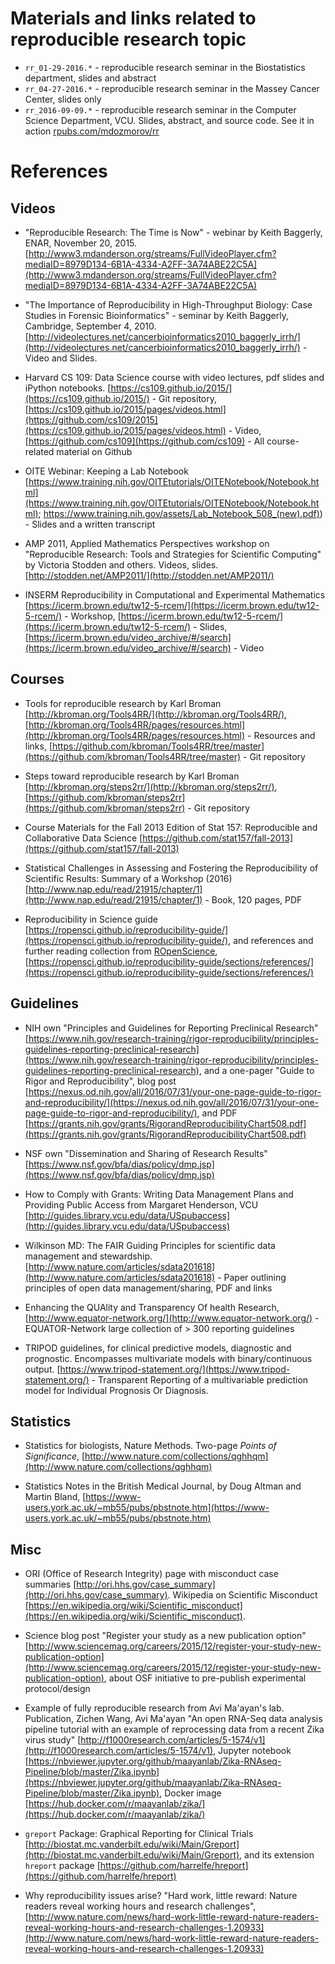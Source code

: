 # Materials and links related to reproducible research topic

- `rr_01-29-2016.*` - reproducible research seminar in the Biostatistics department, slides and abstract
- `rr_04-27-2016.*` - reproducible research seminar in the Massey Cancer Center, slides only
- `rr_2016-09-09.*` - reproducible research seminar in the Computer Science Department, VCU. Slides, abstract, and source code. See it in action [rpubs.com/mdozmorov/rr](rpubs.com/mdozmorov/rr)

# References

## Videos

- "Reproducible Research: The Time is Now" - webinar by Keith Baggerly, ENAR, November 20, 2015. [http://www3.mdanderson.org/streams/FullVideoPlayer.cfm?mediaID=8979D134-6B1A-4334-A2FF-3A74ABE22C5A](http://www3.mdanderson.org/streams/FullVideoPlayer.cfm?mediaID=8979D134-6B1A-4334-A2FF-3A74ABE22C5A)

- "The Importance of Reproducibility in High-Throughput Biology: Case Studies in Forensic Bioinformatics" - seminar by Keith Baggerly, Cambridge, September 4, 2010. [http://videolectures.net/cancerbioinformatics2010_baggerly_irrh/](http://videolectures.net/cancerbioinformatics2010_baggerly_irrh/) - Video and Slides.

- Harvard CS 109: Data Science course with video lectures, pdf slides and iPython notebooks. [https://cs109.github.io/2015/](https://cs109.github.io/2015/) - Git repository, [https://cs109.github.io/2015/pages/videos.html](https://github.com/cs109/2015](https://cs109.github.io/2015/pages/videos.html) - Video, [https://github.com/cs109](https://github.com/cs109) - All course-related material on Github

- OITE Webinar: Keeping a Lab Notebook [https://www.training.nih.gov/OITEtutorials/OITENotebook/Notebook.html](https://www.training.nih.gov/OITEtutorials/OITENotebook/Notebook.html); [https://www.training.nih.gov/assets/Lab_Notebook_508_(new).pdf)](https://www.training.nih.gov/assets/Lab_Notebook_508_(new).pdf)) - Slides and a written transcript

- AMP 2011, Applied Mathematics Perspectives workshop on "Reproducible Research: Tools and Strategies for Scientific Computing" by Victoria Stodden and others. Videos, slides. [http://stodden.net/AMP2011/](http://stodden.net/AMP2011/)

- INSERM Reproducibility in Computational and Experimental Mathematics [https://icerm.brown.edu/tw12-5-rcem/](https://icerm.brown.edu/tw12-5-rcem/) - Workshop, [https://icerm.brown.edu/tw12-5-rcem/](https://icerm.brown.edu/tw12-5-rcem/) - Slides, [https://icerm.brown.edu/video_archive/#/search](https://icerm.brown.edu/video_archive/#/search) - Video


## Courses

- Tools for reproducible research by Karl Broman [http://kbroman.org/Tools4RR/](http://kbroman.org/Tools4RR/), [http://kbroman.org/Tools4RR/pages/resources.html](http://kbroman.org/Tools4RR/pages/resources.html) - Resources and links, [https://github.com/kbroman/Tools4RR/tree/master](https://github.com/kbroman/Tools4RR/tree/master) - Git repository

- Steps toward reproducible research by Karl Broman [http://kbroman.org/steps2rr/](http://kbroman.org/steps2rr/), [https://github.com/kbroman/steps2rr](https://github.com/kbroman/steps2rr) - Git repository

- Course Materials for the Fall 2013 Edition of Stat 157: Reproducible and Collaborative Data Science [https://github.com/stat157/fall-2013](https://github.com/stat157/fall-2013)

- Statistical Challenges in Assessing and Fostering the Reproducibility of Scientific Results: Summary of a Workshop (2016) [http://www.nap.edu/read/21915/chapter/1](http://www.nap.edu/read/21915/chapter/1) - Book, 120 pages, PDF

- Reproducibility in Science guide [https://ropensci.github.io/reproducibility-guide/](https://ropensci.github.io/reproducibility-guide/), and references and further reading collection from [ROpenScience](http://ropensci.org/), [https://ropensci.github.io/reproducibility-guide/sections/references/](https://ropensci.github.io/reproducibility-guide/sections/references/)


## Guidelines

- NIH own "Principles and Guidelines for Reporting Preclinical Research" [https://www.nih.gov/research-training/rigor-reproducibility/principles-guidelines-reporting-preclinical-research](https://www.nih.gov/research-training/rigor-reproducibility/principles-guidelines-reporting-preclinical-research), and a one-pager "Guide to Rigor and Reproducibility", blog post [https://nexus.od.nih.gov/all/2016/07/31/your-one-page-guide-to-rigor-and-reproducibility/](https://nexus.od.nih.gov/all/2016/07/31/your-one-page-guide-to-rigor-and-reproducibility/), and PDF [https://grants.nih.gov/grants/RigorandReproducibilityChart508.pdf](https://grants.nih.gov/grants/RigorandReproducibilityChart508.pdf)

- NSF own "Dissemination and Sharing of Research Results" [https://www.nsf.gov/bfa/dias/policy/dmp.jsp](https://www.nsf.gov/bfa/dias/policy/dmp.jsp)

- How to Comply with Grants: Writing Data Management Plans and Providing Public Access from Margaret Henderson, VCU [http://guides.library.vcu.edu/data/USpubaccess](http://guides.library.vcu.edu/data/USpubaccess)

- Wilkinson MD: The FAIR Guiding Principles for scientific data management and stewardship. [http://www.nature.com/articles/sdata201618](http://www.nature.com/articles/sdata201618) - Paper outlining principles of open data management/sharing, PDF and links

- Enhancing the QUAlity and Transparency Of health Research, [http://www.equator-network.org/](http://www.equator-network.org/) - EQUATOR-Network large collection of > 300 reporting guidelines

- TRIPOD guidelines, for clinical predictive models, diagnostic and prognostic. Encompasses multivariate models with binary/continuous output. [https://www.tripod-statement.org/](https://www.tripod-statement.org/) - Transparent Reporting of a multivariable prediction model for Individual Prognosis Or Diagnosis.


## Statistics 

- Statistics for biologists, Nature Methods. Two-page _Points of Significance_, [http://www.nature.com/collections/qghhqm](http://www.nature.com/collections/qghhqm)

- Statistics Notes in the British Medical Journal, by Doug Altman and Martin Bland, [https://www-users.york.ac.uk/~mb55/pubs/pbstnote.htm](https://www-users.york.ac.uk/~mb55/pubs/pbstnote.htm)

## Misc

- ORI (Office of Research Integrity) page with misconduct case summaries [http://ori.hhs.gov/case_summary](http://ori.hhs.gov/case_summary). Wikipedia on Scientific Misconduct [https://en.wikipedia.org/wiki/Scientific_misconduct](https://en.wikipedia.org/wiki/Scientific_misconduct).

- Science blog post "Register your study as a new publication option" [http://www.sciencemag.org/careers/2015/12/register-your-study-new-publication-option](http://www.sciencemag.org/careers/2015/12/register-your-study-new-publication-option), about OSF initiative to pre-publish experimental protocol/design

- Example of fully reproducible research from Avi Ma'ayan's lab. Publication, Zichen Wang, Avi Ma'ayan "An open RNA-Seq data analysis pipeline tutorial with an example of reprocessing data from a recent Zika virus study" [http://f1000research.com/articles/5-1574/v1](http://f1000research.com/articles/5-1574/v1), Jupyter notebook [https://nbviewer.jupyter.org/github/maayanlab/Zika-RNAseq-Pipeline/blob/master/Zika.ipynb](https://nbviewer.jupyter.org/github/maayanlab/Zika-RNAseq-Pipeline/blob/master/Zika.ipynb), Docker image [https://hub.docker.com/r/maayanlab/zika/](https://hub.docker.com/r/maayanlab/zika/)

- `greport` Package: Graphical Reporting for Clinical Trials [http://biostat.mc.vanderbilt.edu/wiki/Main/Greport](http://biostat.mc.vanderbilt.edu/wiki/Main/Greport), and its extension `hreport` package [https://github.com/harrelfe/hreport](https://github.com/harrelfe/hreport)

- Why reproducibility issues arise? "Hard work, little reward: Nature readers reveal working hours and research challenges", [http://www.nature.com/news/hard-work-little-reward-nature-readers-reveal-working-hours-and-research-challenges-1.20933](http://www.nature.com/news/hard-work-little-reward-nature-readers-reveal-working-hours-and-research-challenges-1.20933)
